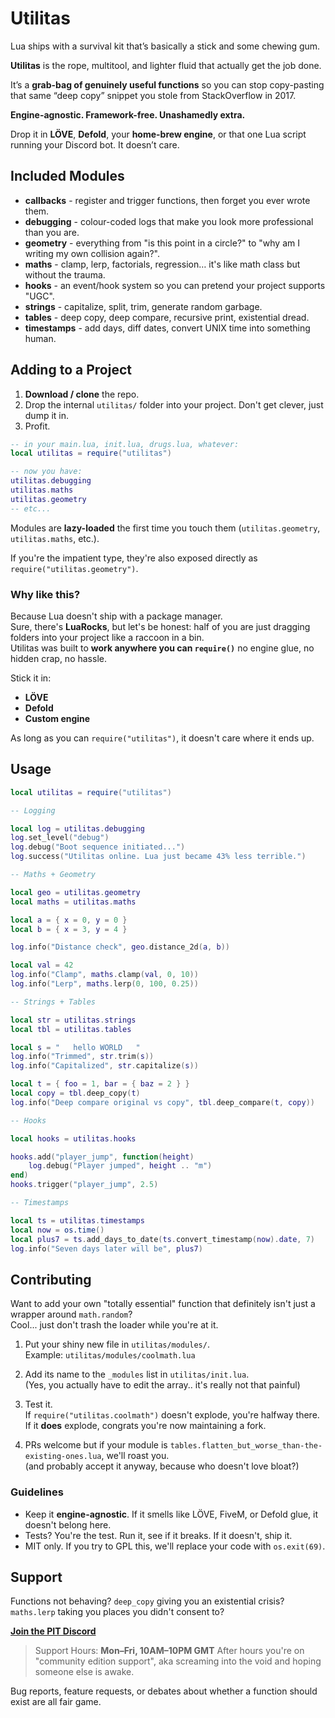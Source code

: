 # Utilitas

Lua ships with a survival kit that’s basically a stick and some chewing gum.

**Utilitas** is the rope, multitool, and lighter fluid that actually get the job done.

It’s a **grab-bag of genuinely useful functions** so you can stop copy-pasting that same “deep copy” snippet you stole from StackOverflow in 2017.

**Engine-agnostic. Framework-free. Unashamedly extra.**

Drop it in **LÖVE**, **Defold**, your **home-brew engine**, or that one Lua script running your Discord bot. It doesn’t care.

## Included Modules

* **callbacks** - register and trigger functions, then forget you ever wrote them.
* **debugging** - colour-coded logs that make you look more professional than you are.
* **geometry** - everything from "is this point in a circle?" to "why am I writing my own collision again?".
* **maths** - clamp, lerp, factorials, regression… it's like math class but without the trauma.
* **hooks** - an event/hook system so you can pretend your project supports "UGC".
* **strings** - capitalize, split, trim, generate random garbage.
* **tables** - deep copy, deep compare, recursive print, existential dread.
* **timestamps** - add days, diff dates, convert UNIX time into something human.

## Adding to a Project

1. **Download / clone** the repo.
2. Drop the internal `utilitas/` folder into your project. Don't get clever, just dump it in.
3. Profit.

```lua
-- in your main.lua, init.lua, drugs.lua, whatever:
local utilitas = require("utilitas")

-- now you have:
utilitas.debugging
utilitas.maths
utilitas.geometry
-- etc...
```

Modules are **lazy-loaded** the first time you touch them (`utilitas.geometry`, `utilitas.maths`, etc.).

If you're the impatient type, they're also exposed directly as `require("utilitas.geometry")`.

### Why like this?

Because Lua doesn't ship with a package manager.  
Sure, there's **LuaRocks**, but let's be honest: half of you are just dragging folders into your project like a raccoon in a bin.  
Utilitas was built to **work anywhere you can `require()`** no engine glue, no hidden crap, no hassle.

Stick it in:

* **LÖVE**
* **Defold**
* **Custom engine** 

As long as you can `require("utilitas")`, it doesn't care where it ends up.

## Usage

```lua
local utilitas = require("utilitas")

-- Logging

local log = utilitas.debugging
log.set_level("debug")
log.debug("Boot sequence initiated...")
log.success("Utilitas online. Lua just became 43% less terrible.")

-- Maths + Geometry

local geo = utilitas.geometry
local maths = utilitas.maths

local a = { x = 0, y = 0 }
local b = { x = 3, y = 4 }

log.info("Distance check", geo.distance_2d(a, b))

local val = 42
log.info("Clamp", maths.clamp(val, 0, 10)) 
log.info("Lerp", maths.lerp(0, 100, 0.25))

-- Strings + Tables

local str = utilitas.strings
local tbl = utilitas.tables

local s = "   hello WORLD   "
log.info("Trimmed", str.trim(s))
log.info("Capitalized", str.capitalize(s))

local t = { foo = 1, bar = { baz = 2 } }
local copy = tbl.deep_copy(t)
log.info("Deep compare original vs copy", tbl.deep_compare(t, copy))

-- Hooks

local hooks = utilitas.hooks

hooks.add("player_jump", function(height)
    log.debug("Player jumped", height .. "m")
end)
hooks.trigger("player_jump", 2.5)

-- Timestamps

local ts = utilitas.timestamps
local now = os.time()
local plus7 = ts.add_days_to_date(ts.convert_timestamp(now).date, 7)
log.info("Seven days later will be", plus7)
```

## Contributing

Want to add your own "totally essential" function that definitely isn't just a wrapper around `math.random`?  
Cool... just don't trash the loader while you're at it.

1. Put your shiny new file in `utilitas/modules/`.  
   Example: `utilitas/modules/coolmath.lua`

2. Add its name to the `_modules` list in `utilitas/init.lua`.  
   (Yes, you actually have to edit the array.. it's really not that painful)

3. Test it.  
   If `require("utilitas.coolmath")` doesn't explode, you're halfway there.  
   If it **does** explode, congrats you're now maintaining a fork.

4. PRs welcome but if your module is `tables.flatten_but_worse_than-the-existing-ones.lua`, we'll roast you.  
   (and probably accept it anyway, because who doesn't love bloat?)

### Guidelines

- Keep it **engine-agnostic**. If it smells like LÖVE, FiveM, or Defold glue, it doesn't belong here.  
- Tests? You're the test. Run it, see if it breaks. If it doesn't, ship it.  
- MIT only. If you try to GPL this, we'll replace your code with `os.exit(69)`.

## Support

Functions not behaving?
`deep_copy` giving you an existential crisis?
`maths.lerp` taking you places you didn't consent to?

**[Join the PIT Discord](https://discord.gg/MUckUyS5Kq)**

> Support Hours: **Mon–Fri, 10AM–10PM GMT**
> After hours you're on "community edition support", aka screaming into the void and hoping someone else is awake.

Bug reports, feature requests, or debates about whether a function should exist are all fair game.

